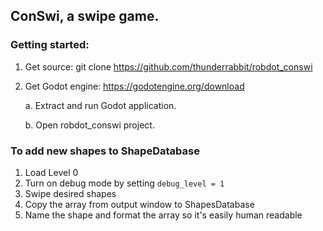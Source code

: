 ## ConSwi, a swipe game.


### Getting started:

1. Get source:
   git clone https://github.com/thunderrabbit/robdot_conswi

2. Get Godot engine: https://godotengine.org/download
   
   a. Extract and run Godot application.
   
   b. Open robdot_conswi project.

### To add new shapes to ShapeDatabase

1. Load Level 0
2. Turn on debug mode by setting `debug_level = 1`
3. Swipe desired shapes
4. Copy the array from output window to ShapesDatabase
5. Name the shape and format the array so it's easily human readable
